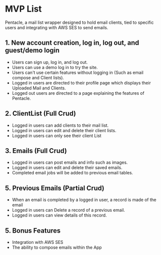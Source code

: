 # MVP List

Pentacle, a mail list wrapper designed to hold email clients, tied to specific users and integrating with AWS SES to send emails.

## 1. New account creation, log in, log out, and guest/demo login

* Users can sign up, log in, and log out.
* Users can use a demo log in to try the site.
* Users can't use certain features without logging in (Such as email compose and Client lists).
* Logged in users are directed to their profile page which displays their Uploaded Mail and Clients.
* Logged out users are directed to a page explaining the features of Pentacle.

## 2. ClientList (Full Crud)

* Logged in users can add clients to their mail list.
* Logged in users can edit and delete their client lists.
* Logged in users can only see their client List

## 3. Emails (Full Crud)

* Logged in users can post emails and info such as images.
* Logged in users can edit and delete their saved emails.
* Completed email jobs will be added to previous email tables.


## 5. Previous Emails (Partial Crud)

* When an email is completed by a logged in user, a record is made of the email
* Logged in users can Delete a record of a previous email.
* Logged in users can view details of this record.

## 5. Bonus Features

* Integration with AWS SES
* The ability to compose emails within the App

